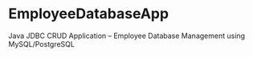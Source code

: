# EmployeeDatabaseApp
Java JDBC CRUD Application – Employee Database Management using MySQL/PostgreSQL
